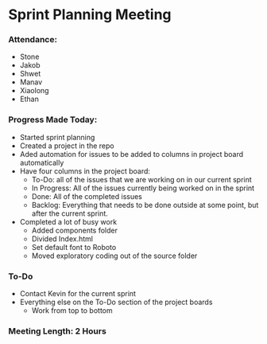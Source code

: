 # Sprint Planning Meeting

### Attendance:
- Stone
- Jakob
- Shwet
- Manav
- Xiaolong
- Ethan

### Progress Made Today:
- Started sprint planning
- Created a project in the repo
- Aded automation for issues to be added to columns in project board automatically
- Have four columns in the project board:
  - To-Do: all of the issues that we are working on in our current sprint
  - In Progress: All of the issues currently being worked on in the sprint
  - Done: All of the completed issues
  - Backlog: Everything that needs to be done outside at some point, but after the current sprint.
- Completed a lot of busy work
  - Added components folder
  - Divided Index.html
  - Set default font to Roboto
  - Moved exploratory coding out of the source folder
  
### To-Do
- Contact Kevin for the current sprint
- Everything else on the To-Do section of the project boards
  - Work from top to bottom

### Meeting Length: 2 Hours

